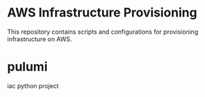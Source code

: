 # AWS Infrastructure Provisioning
This repository contains scripts and configurations for provisioning infrastructure on AWS.


# pulumi
iac python project

